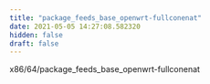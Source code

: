 ```yaml
---
title: "package_feeds_base_openwrt-fullconenat"
date: 2021-05-05 14:27:08.582320
hidden: false
draft: false
---
```


x86/64/package_feeds_base_openwrt-fullconenat

